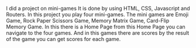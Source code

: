 I did a project on mini-games 
It is done by using HTML, CSS, Javascript and Routers. In this project you play four mini-games.
The mini games are Emoji Game, Rock Paper Scissors Game, Memory Matrix Game, Card-Flip Memory Game.
In this there is a Home Page from this Home Page you can navigate to the four games.
And in this games there are scores by the result of the game you can get scores for each game.
